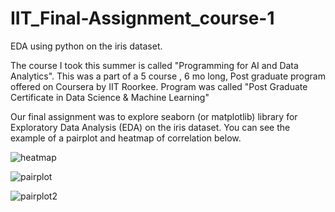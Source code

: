 # IIT_Final-Assignment_course-1
EDA using python on the iris dataset.


The course I took this summer is called "Programming for AI and Data Analytics". This was a part of a 5 course , 6 mo long, Post graduate program offered on Coursera by IIT Roorkee. Program was called "Post Graduate Certificate in Data Science & Machine Learning"

Our final assignment was to explore seaborn (or matplotlib) library for Exploratory Data Analysis (EDA) on the iris dataset. You can see the example of a pairplot and heatmap of correlation below.

![heatmap](https://user-images.githubusercontent.com/114509328/197829426-c15463fa-a5cb-4492-912f-537f46a63de3.jpg)

![pairplot](https://user-images.githubusercontent.com/114509328/197829403-c24c4d79-7cf1-42cf-850b-65ec6baf79e7.jpg)


![pairplot2](https://user-images.githubusercontent.com/114509328/198085773-d6f3d8df-a92f-436b-8d53-dd381ab5831f.jpg)

